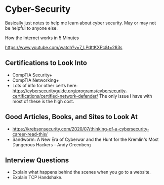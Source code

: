 # Cyber-Security
Basically just notes to help me learn about cyber security. May or may not be helpful to anyone else.

How the Internet works in 5 Minutes

https://www.youtube.com/watch?v=7_LPdttKXPc&t=283s

## Certifications to Look Into
* CompTIA Security+
* CompTIA Networking+
* Lots of info for other certs here: https://cybersecurityguide.org/programs/cybersecurity-certifications/certified-network-defender/ The only issue I have with most of these is the high cost.

## Good Articles, Books, and Sites to Look At
* https://krebsonsecurity.com/2020/07/thinking-of-a-cybersecurity-career-read-this/
* Sandworm: A New Era of Cyberwar and the Hunt for the Kremlin's Most Dangerous Hackers - Andy Greenberg

## Interview Questions
* Explain what happens behind the scenes when you go to a website.
* Explain TCP Handshake.
